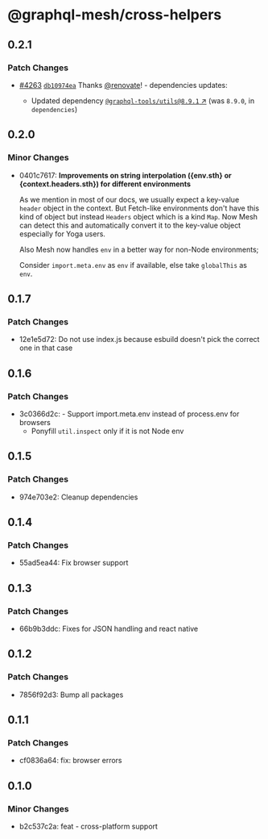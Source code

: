 # @graphql-mesh/cross-helpers

## 0.2.1

### Patch Changes

- [#4263](https://github.com/Urigo/graphql-mesh/pull/4263) [`db10974ea`](https://github.com/Urigo/graphql-mesh/commit/db10974eaa422967b3ce0ff0101ae97bca3ebf73) Thanks [@renovate](https://github.com/apps/renovate)! - dependencies updates:

  - Updated dependency [`@graphql-tools/utils@8.9.1` ↗︎](https://www.npmjs.com/package/@graphql-tools/utils/v/8.9.1) (was `8.9.0`, in `dependencies`)

## 0.2.0

### Minor Changes

- 0401c7617: **Improvements on string interpolation ({env.sth} or {context.headers.sth}) for different environments**

  As we mention in most of our docs, we usually expect a key-value `header` object in the context.
  But Fetch-like environments don't have this kind of object but instead `Headers` object which is a kind `Map`.
  Now Mesh can detect this and automatically convert it to the key-value object especially for Yoga users.

  Also Mesh now handles `env` in a better way for non-Node environments;

  Consider `import.meta.env` as `env` if available, else take `globalThis` as `env`.

## 0.1.7

### Patch Changes

- 12e1e5d72: Do not use index.js because esbuild doesn't pick the correct one in that case

## 0.1.6

### Patch Changes

- 3c0366d2c: - Support import.meta.env instead of process.env for browsers
  - Ponyfill `util.inspect` only if it is not Node env

## 0.1.5

### Patch Changes

- 974e703e2: Cleanup dependencies

## 0.1.4

### Patch Changes

- 55ad5ea44: Fix browser support

## 0.1.3

### Patch Changes

- 66b9b3ddc: Fixes for JSON handling and react native

## 0.1.2

### Patch Changes

- 7856f92d3: Bump all packages

## 0.1.1

### Patch Changes

- cf0836a64: fix: browser errors

## 0.1.0

### Minor Changes

- b2c537c2a: feat - cross-platform support

